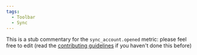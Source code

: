 ```yaml
---
tags:
  - Toolbar
  - Sync
---
```


This is a stub commentary for the `sync_account.opened` metric: please feel free to edit (read the
[contributing guidelines](https://github.com/mozilla/glean-annotations/blob/main/CONTRIBUTING.md)
if you haven't done this before)
